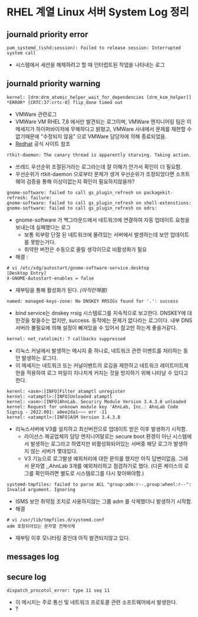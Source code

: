 # RHEL 계열 Linux 서버 System Log 정리

## journald priority error
```
pam_systemd_(sshd:session): Failed to release session: Interrupted system call
```
* 시스템에서 세션을 해제하려고 할 때 인터럽트된 작업을 나타내는 로그

## journald priority warning
```
kernel: [drm:drm_atomic_helper_wait_for_dependencies [drm_ksm_helper]] *ERROR* [CRTC:37:crtc-0] flip_done timed out
```
* VMWare 관련로그
* VMWare VM RHEL 7,8 에서만 발견되는 로그이며, VMWare 엔지니어링 팀은 이 메세지가 하이퍼바이저에 무해하다고 밝혔고, VMWare 사내에서 문제를 재현할 수 없기때문에 "수정되지 않음" 으로 VMWare 담당자에 의해 종료되었음.
* [Redhat](https://access.redhat.com/solutions/4490391) 공식 사이트 참조

```
rtkit-daemon: The canary thread is apparently starving. Taking action.
```
* 쓰레드 우선순위 조절된거라는 로그라는데 잘 이해가 안가서 확인이 더 필요함.
* 우선순위가 rtkit-daemon 으로부터 문제가 생겨 우선순위가 조정되었다면 소프트웨어 검증을 통해 이상이없는지 확인이 필요하지않을까?

```
gnome-software: failed to call gs_plugin_refresh on packagekit-refresh: failure:
gnome-software: failed to call gs_plugin_refresh on shell-extenstions:
gnome-software: failed to call gs_plugin_refresh on odrs:
```
* gnome-software 가 백그라운드에서 네트워크에 연결하여 자동 업데이트 요청을 보내는데 실패했다는 로그
  * 보통 외부랑 단절 된 네트워크에 물려있는 서버에서 발생하는데 보안 업데이트를 못받는거다.
  * 취약한 버전은 수동으로 올릴 생각이므로 비활성화가 필요
* 해결 :
```
# vi /etc/xdg/autostart/gnome-software-service.desktop
[Desktop Entry]
X-GNOME-Autostart-enables = false
```
* 재부팅을 통해 활성화가 된다. *(아직안해봄)*

```
named: managed-keys-zone: No DNSKEY RRSIGs found for '.': success
```
* bind service는 dnskey rrsig 시스템로그를 지속적으로 보고한다. DNSKEY에 대한것을 찾을수는 없지만, success. 동작에는 문제가 없다라는 로그이다. 내부 DNS서버라 불필요에 의해 설정이 빠져있을 수 있어서 참고만 하는게 좋을거같다.

```
kernel: net_ratelimit: 7 callbacks suppressed
```
* 리눅스 커널에서 발생하는 메시지 중 하나로, 네트워크 관련 이벤트를 처리하는 동안 발생하는 로그다.
* 이 메세지는 네트워크 또는 커널이벤트의 로깅을 제한하고 네트워크 레이트미트제한을 적용하여 로그 파일이 지나치게 커지는 것을 방지하기 위해 나타날 수 있다고 한다.

```
kerenl: <asm>:[INFO]Filter atamptl unregister
kernel: <atamptl>:[INFO]Unloaded atamptl
kernel: <asm>:[INFO]AhnLab. Securiry Module Version 3.4.3.8 unloaded
kernel: Request for unknown module key 'AhnLab, Inc.: AhnLab Code Signig - 2022.001: a0ee2da1~~~ err -11
kernel: <atamptl>:[INFO]ASM Version 3.4.3.8
```
* 리눅스서버에 V3를 설치하고 최신버전으로 업데이트 받은 이후 발생하기 시작함.
  * 라이선스 제공업체의 담당 엔지니어말로는 secure boot 환경이 아닌 시스템에서 발생하는 로그라고 하였지만 비활성화되어있는 서버중 해당 로그가 발생하지 않는 서버가 몇대있다.
  * V3 기능으로 로그발생 예외처리에 대한 문의를 했지만 아직 답변이없음. 그래서 문자열 <atm>,<atamptl>,AhnLab 3개를 예외처리하고 점검하기로 했다. (다른 케이스의 로그를 확인하려면 별도로 시스템로그를 다시 찾아봐야함.)

```
systemd-tmpfiles: failed to parse ACL "group:adm:r--,group:wheel:r--": Invalid argument. Ignoring
```
* ISMS 보안 취약점 조치로 사용하지않는 그룹 adm 를 삭제했더니 발생하기 시작함.
* 해결
```
# vi /usr/lib/tmpfiles.d/systemd.conf
adm 포함되어있는 문자열 전체삭제
```
* 재부팅 이후 모니터링 중인데 아직 발견되지않고 있다.

## messages log

## secure log
```
dispatch_procotol_error: type 11 seq 11
```
* 이 메시지는 주로 통신 및 네트워크 프로토콜 관련 소프트웨어에서 발생한다.
* ?
